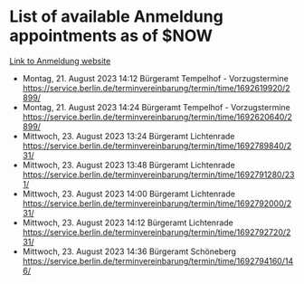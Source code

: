 # List of available Anmeldung appointments as of $NOW
[Link to Anmeldung website](https://service.berlin.de/terminvereinbarung/termin/tag.php?termin=1&anliegen[]=120686&dienstleisterlist=122210,122217,327316,122219,327312,122227,327314,122231,327346,122243,327348,122254,122252,329742,122260,329745,122262,329748,122271,327278,122273,327274,122277,327276,330436,122280,327294,122282,327290,122284,327292,122291,327270,122285,327266,122286,327264,122296,327268,150230,329760,122297,327286,122294,327284,122312,329763,122314,329775,122304,327330,122311,327334,122309,327332,317869,122281,327352,122279,329772,122283,122276,327324,122274,327326,122267,329766,122246,327318,122251,327320,122257,327322,122208,327298,122226,327300&herkunft=http%3A%2F%2Fservice.berlin.de%2Fdienstleistung%2F120686%2F)
- Montag, 21. August 2023 14:12 Bürgeramt Tempelhof - Vorzugstermine https://service.berlin.de/terminvereinbarung/termin/time/1692619920/2899/
- Montag, 21. August 2023 14:24 Bürgeramt Tempelhof - Vorzugstermine https://service.berlin.de/terminvereinbarung/termin/time/1692620640/2899/
- Mittwoch, 23. August 2023 13:24 Bürgeramt Lichtenrade https://service.berlin.de/terminvereinbarung/termin/time/1692789840/231/
- Mittwoch, 23. August 2023 13:48 Bürgeramt Lichtenrade https://service.berlin.de/terminvereinbarung/termin/time/1692791280/231/
- Mittwoch, 23. August 2023 14:00 Bürgeramt Lichtenrade https://service.berlin.de/terminvereinbarung/termin/time/1692792000/231/
- Mittwoch, 23. August 2023 14:12 Bürgeramt Lichtenrade https://service.berlin.de/terminvereinbarung/termin/time/1692792720/231/
- Mittwoch, 23. August 2023 14:36 Bürgeramt Schöneberg https://service.berlin.de/terminvereinbarung/termin/time/1692794160/146/
